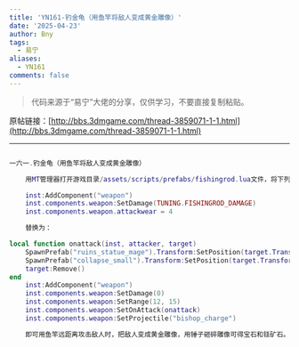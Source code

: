 ```yaml
---
title: 'YN161-钓金龟（用鱼竿将敌人变成黄金雕像）'
date: '2025-04-23'
author: Bny
tags:
  - 易宁
aliases:
  - YN161
comments: false
---
```


> 代码来源于“易宁”大佬的分享，仅供学习，不要直接复制粘贴。

原帖链接：[http://bbs.3dmgame.com/thread-3859071-1-1.html](http://bbs.3dmgame.com/thread-3859071-1-1.html)

---

```lua  

一六一.钓金龟（用鱼竿将敌人变成黄金雕像）	用MT管理器打开游戏目录/assets/scripts/prefabs/fishingrod.lua文件，将下列内容：	inst:AddComponent("weapon")	inst.components.weapon:SetDamage(TUNING.FISHINGROD_DAMAGE)	inst.components.weapon.attackwear = 4	替换为：local function onattack(inst, attacker, target)	SpawnPrefab("ruins_statue_mage").Transform:SetPosition(target.Transform:GetWorldPosition())	SpawnPrefab("collapse_small").Transform:SetPosition(target.Transform:GetWorldPosition())	target:Remove()end	inst:AddComponent("weapon")	inst.components.weapon:SetDamage(0)	inst.components.weapon:SetRange(12, 15)	inst.components.weapon:SetOnAttack(onattack)	inst.components.weapon:SetProjectile("bishop_charge")	即可用鱼竿远距离攻击敌人时，把敌人变成黄金雕像，用锤子砸碎雕像可得宝石和铥矿石。鱼竿在生存选项（画着绳套）下，用2个树杈、2个蛛丝制造

```  

